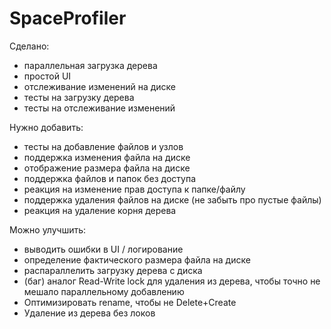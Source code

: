# SpaceProfiler
Сделано:
- параллельная загрузка дерева
- простой UI
- отслеживание изменений на диске
- тесты на загрузку дерева
- тесты на отслеживание изменений

Нужно добавить:
- тесты на добавление файлов и узлов
- поддержка изменения файла на диске
- отображение размера файла на диске
- поддержка файлов и папок без доступа 
- реакция на изменение прав доступа к папке/файлу
- поддержка удаления файлов на диске (не забыть про пустые файлы)
- реакция на удаление корня дерева

Можно улучшить:
- выводить ошибки в UI / логирование
- определение фактического размера файла на диске
- распараллелить загрузку дерева с диска
- (баг) аналог Read-Write lock для удаления из дерева, чтобы точно не мешало параллельному добавлению
- Оптимизировать rename, чтобы не Delete+Create
- Удаление из дерева без локов
